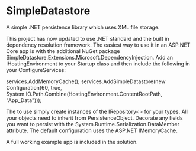 SimpleDatastore
===============

A simple .NET persistence library which uses XML file storage.

This project has now updated to use .NET standard and the built in dependency resolution framework. The easiest way to use it in an ASP.NET Core app is with the additional  NuGet package SimpleDatastore.Extensions.Microsoft.DependencyInjection. Add an IHostingEnvironment to your Startup class and then  include the following in your ConfigureServices:

services.AddMemoryCache();
services.AddSimpleDatastore(new Configuration(60, true, System.IO.Path.Combine(HostingEnvironment.ContentRootPath, "App_Data")));

The to use simply create instances of the IRepository<> for your types. All your objects need to inherit from PersistenceObject. Decorate any fields you want to persist with the System.Runtime.Serialization.DataMember attribute. The default configuration uses the ASP.NET IMemoryCache.

A full working example app is included in the solution.